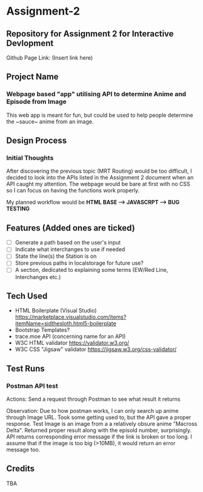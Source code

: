 # Assignment-2
## Repository for Assignment 2 for Interactive Devlopment
Github Page Link: (Insert link here)
## Project Name
### Webpage based "app" utilising API to determine Anime and Episode from Image
This web app is meant for fun, but could be used to help people determine the ~sauce~ anime from an image. 

## Design Process
### Initial Thoughts
After discovering the previous topic (MRT Routing) would be too difficult, I decided to look into the APIs listed in the Assignment 2 document when an API caught my attention. The webpage would be bare at first with no CSS so I can focus on having the functions work properly.

My planned workflow would be **HTML BASE --> JAVASCRPT --> BUG TESTING**

## Features (Added ones are ticked)
- [ ] Generate a path based on the user's input
- [ ] Indicate what interchanges to use if needed
- [ ] State the line(s) the Station is on
- [ ] Store previous paths in localstorage for future use?
- [ ] A section, dedicated to explaining some terms (EW/Red Line, Interchanges etc.)

## Tech Used
* HTML Boilerplate (Visual Studio) https://marketplace.visualstudio.com/items?itemName=sidthesloth.html5-boilerplate
* Bootstrap Templates?
* trace.moe API (concerning name for an API)
* W3C HTML validator https://validator.w3.org/
* W3C CSS "Jigsaw" validator https://jigsaw.w3.org/css-validator/

## Test Runs
### Postman  API test
Actions: Send a request through Postman to see what result it returns

Observation: Due to how postman works, I can only search up anime through Image URL. Took some getting used to, but the API gave a proper response. Test Image is an image from a a relatively obsure anime "Macross Delta". Returned proper result along with the episold number, surprisingly. API returns corresponding error message if the link is broken or too long. I assume that if the image is too big (>10MB), it would return an error message too. 
## Credits
TBA
